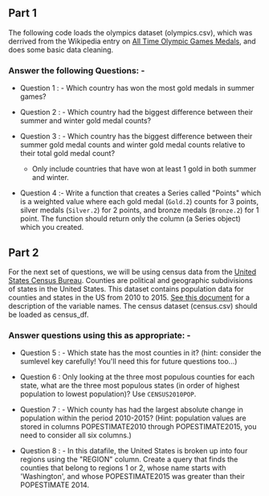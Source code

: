 ## Part 1
The following code loads the olympics dataset (olympics.csv), which was derrived from the Wikipedia entry on [All Time Olympic Games Medals](https://en.wikipedia.org/wiki/All-time_Olympic_Games_medal_table), and does some basic data cleaning.

### Answer the following Questions: -
	
* Question 1 : - Which country has won the most gold medals in summer games?

* Question 2 : - Which country had the biggest difference between their summer and winter gold medal counts?
* Question 3 : - Which country has the biggest difference between their summer gold medal counts and winter gold medal counts relative to their total gold  medal count? 
	* Only include countries that have won at least 1 gold in both summer and winter.

* Question 4 :- Write a function that creates a Series called "Points" which is a weighted value where each gold medal (`Gold.2`) counts for 3 points, silver medals (`Silver.2`) for 2 points, and bronze medals (`Bronze.2`) for 1 point. The function should return only the column (a Series object) which you created.
	
## Part 2
For the next set of questions, we will be using census data from the [United States Census Bureau](http://www.census.gov/popest/data/counties/totals/2015/CO-EST2015-alldata.html). Counties are political and geographic subdivisions of states in the United States. This dataset contains population data for counties and states in the US from 2010 to 2015. [See this document](http://www.census.gov/popest/data/counties/totals/2015/files/CO-EST2015-alldata.pdf) for a description of the variable names.
The census dataset (census.csv) should be loaded as census_df. 

### Answer questions using this as appropriate: -
* Question 5 : - Which state has the most counties in it? (hint: consider the sumlevel key carefully! You'll need this for future questions too...)
	
* Question 6 : Only looking at the three most populous counties for each state, what are the three most populous states (in order of highest population to lowest population)? Use `CENSUS2010POP`.
	
* Question 7 : - Which county has had the largest absolute change in population within the period 2010-2015? (Hint: population values are stored in columns POPESTIMATE2010 through POPESTIMATE2015, you need to consider all six columns.)

* Question 8 : - In this datafile, the United States is broken up into four regions using the "REGION" column. 
	Create a query that finds the counties that belong to regions 1 or 2, whose name starts with 'Washington', and whose POPESTIMATE2015 was greater than their POPESTIMATE 2014.

